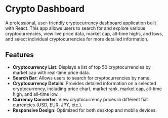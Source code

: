 # Crypto Dashboard

A professional, user-friendly cryptocurrency dashboard application built with React. This app allows users to search for and explore various cryptocurrencies, view live price data, market cap, all-time highs, and lows, and select individual cryptocurrencies for more detailed information.

## Features

- **Cryptocurrency List**: Displays a list of top 50 cryptocurrencies by market cap with real-time price data.
- **Search Bar**: Allows users to search for cryptocurrencies by name.
- **Cryptocurrency Details**: Provides detailed information on a selected cryptocurrency, including price chart, market rank, market cap, all-time high, and all-time low.
- **Currency Converter**: View cryptocurrency prices in different fiat currencies (USD, EUR, JPY, etc.).
- **Responsive Design**: Optimized for both desktop and mobile devices.